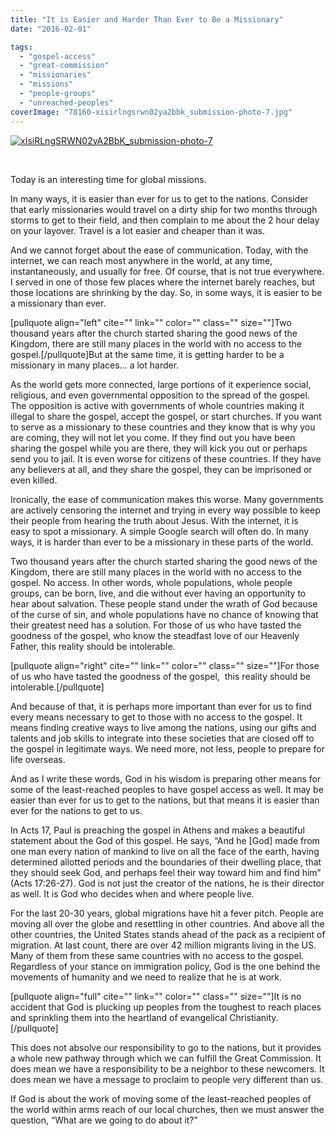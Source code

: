 ```yaml
---
title: "It is Easier and Harder Than Ever to Be a Missionary"
date: "2016-02-01"

tags: 
  - "gospel-access"
  - "great-commission"
  - "missionaries"
  - "missions"
  - "people-groups"
  - "unreached-peoples"
coverImage: "78160-xisirlngsrwn02ya2bbk_submission-photo-7.jpg"
---
```


[![xIsiRLngSRWN02yA2BbK_submission-photo-7](images/78160-xisirlngsrwn02ya2bbk_submission-photo-7.jpg)](https://keelancook.files.wordpress.com/2020/08/78160-xisirlngsrwn02ya2bbk_submission-photo-7.jpg)

 

Today is an interesting time for global missions.

In many ways, it is easier than ever for us to get to the nations. Consider that early missionaries would travel on a dirty ship for two months through storms to get to their field, and then complain to me about the 2 hour delay on your layover. Travel is a lot easier and cheaper than it was.

And we cannot forget about the ease of communication. Today, with the internet, we can reach most anywhere in the world, at any time, instantaneously, and usually for free. Of course, that is not true everywhere. I served in one of those few places where the internet barely reaches, but those locations are shrinking by the day. So, in some ways, it is easier to be a missionary than ever.

\[pullquote align="left" cite="" link="" color="" class="" size=""\]Two thousand years after the church started sharing the good news of the Kingdom, there are still many places in the world with no access to the gospel.\[/pullquote\]But at the same time, it is getting harder to be a missionary in many places… a lot harder.

As the world gets more connected, large portions of it experience social, religious, and even governmental opposition to the spread of the gospel. The opposition is active with governments of whole countries making it illegal to share the gospel, accept the gospel, or start churches. If you want to serve as a missionary to these countries and they know that is why you are coming, they will not let you come. If they find out you have been sharing the gospel while you are there, they will kick you out or perhaps send you to jail. It is even worse for citizens of these countries. If they have any believers at all, and they share the gospel, they can be imprisoned or even killed.

Ironically, the ease of communication makes this worse. Many governments are actively censoring the internet and trying in every way possible to keep their people from hearing the truth about Jesus. With the internet, it is easy to spot a missionary. A simple Google search will often do. In many ways, it is harder than ever to be a missionary in these parts of the world.

Two thousand years after the church started sharing the good news of the Kingdom, there are still many places in the world with no access to the gospel. No access. In other words, whole populations, whole people groups, can be born, live, and die without ever having an opportunity to hear about salvation. These people stand under the wrath of God because of the curse of sin, and whole populations have no chance of knowing that their greatest need has a solution. For those of us who have tasted the goodness of the gospel, who know the steadfast love of our Heavenly Father, this reality should be intolerable.

\[pullquote align="right" cite="" link="" color="" class="" size=""\]For those of us who have tasted the goodness of the gospel,  this reality should be intolerable.\[/pullquote\]

And because of that, it is perhaps more important than ever for us to find every means necessary to get to those with no access to the gospel. It means finding creative ways to live among the nations, using our gifts and talents and job skills to integrate into these societies that are closed off to the gospel in legitimate ways. We need more, not less, people to prepare for life overseas.

And as I write these words, God in his wisdom is preparing other means for some of the least-reached peoples to have gospel access as well. It may be easier than ever for us to get to the nations, but that means it is easier than ever for the nations to get to us.

In Acts 17, Paul is preaching the gospel in Athens and makes a beautiful statement about the God of this gospel. He says, “And he \[God\] made from one man every nation of mankind to live on all the face of the earth, having determined allotted periods and the boundaries of their dwelling place, that they should seek God, and perhaps feel their way toward him and find him” (Acts 17:26-27). God is not just the creator of the nations, he is their director as well. It is God who decides when and where people live.

For the last 20-30 years, global migrations have hit a fever pitch. People are moving all over the globe and resettling in other countries. And above all the other countries, the United States stands ahead of the pack as a recipient of migration. At last count, there are over 42 million migrants living in the US. Many of them from these same countries with no access to the gospel. Regardless of your stance on immigration policy, God is the one behind the movements of humanity and we need to realize that he is at work.

\[pullquote align="full" cite="" link="" color="" class="" size=""\]It is no accident that God is plucking up peoples from the toughest to reach places and sprinkling them into the heartland of evangelical Christianity.\[/pullquote\]

This does not absolve our responsibility to go to the nations, but it provides a whole new pathway through which we can fulfill the Great Commission. It does mean we have a responsibility to be a neighbor to these newcomers. It does mean we have a message to proclaim to people very different than us.

If God is about the work of moving some of the least-reached peoples of the world within arms reach of our local churches, then we must answer the question, “What are we going to do about it?”
